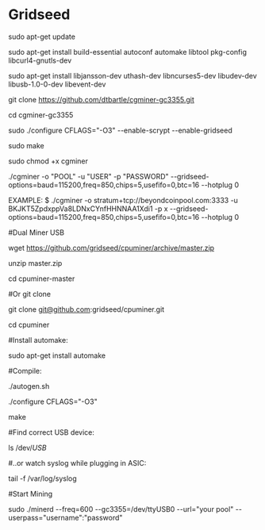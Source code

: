# Gridseed


sudo apt-get update

sudo apt-get install build-essential autoconf automake libtool pkg-config libcurl4-gnutls-dev

sudo apt-get install libjansson-dev uthash-dev libncurses5-dev libudev-dev libusb-1.0-0-dev libevent-dev

git clone https://github.com/dtbartle/cgminer-gc3355.git

cd cgminer-gc3355

sudo ./configure CFLAGS="-O3" --enable-scrypt --enable-gridseed

sudo make

sudo chmod +x cgminer

./cgminer -o "POOL" -u "USER" -p "PASSWORD" --gridseed-options=baud=115200,freq=850,chips=5,usefifo=0,btc=16 --hotplug 0

EXAMPLE: $ ./cgminer -o stratum+tcp://beyondcoinpool.com:3333 -u BKJKT5ZpdxppVa8LDNxCYnfHHNNAA1Xdi1 -p x --gridseed-options=baud=115200,freq=850,chips=5,usefifo=0,btc=16 --hotplug 0


#Dual Miner USB 

wget https://github.com/gridseed/cpuminer/archive/master.zip

unzip master.zip

cd cpuminer-master

#Or git clone

git clone git@github.com:gridseed/cpuminer.git

cd cpuminer

#Install automake:

sudo apt-get install automake

#Compile:

./autogen.sh

./configure CFLAGS="-O3"

make

#Find correct USB device:

ls /dev/*USB*

#..or watch syslog while plugging in ASIC:

tail -f /var/log/syslog

#Start Mining

sudo ./minerd --freq=600 --gc3355=/dev/ttyUSB0 --url="your pool" --userpass="username":"password"
